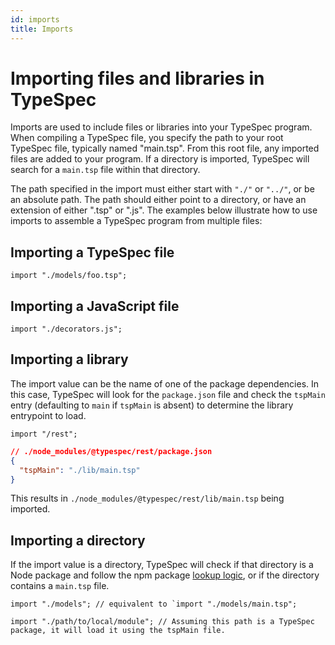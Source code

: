 ```yaml
---
id: imports
title: Imports
---
```


# Importing files and libraries in TypeSpec

Imports are used to include files or libraries into your TypeSpec program. When compiling a TypeSpec file, you specify the path to your root TypeSpec file, typically named "main.tsp". From this root file, any imported files are added to your program. If a directory is imported, TypeSpec will search for a `main.tsp` file within that directory.

The path specified in the import must either start with `"./"` or `"../"`, or be an absolute path. The path should either point to a directory, or have an extension of either ".tsp" or ".js". The examples below illustrate how to use imports to assemble a TypeSpec program from multiple files:

## Importing a TypeSpec file

```typespec
import "./models/foo.tsp";
```

## Importing a JavaScript file

```typespec
import "./decorators.js";
```

## Importing a library

The import value can be the name of one of the package dependencies. In this case, TypeSpec will look for the `package.json` file and check the `tspMain` entry (defaulting to `main` if `tspMain` is absent) to determine the library entrypoint to load.

```typespec
import "/rest";
```

```json
// ./node_modules/@typespec/rest/package.json
{
  "tspMain": "./lib/main.tsp"
}
```

This results in `./node_modules/@typespec/rest/lib/main.tsp` being imported.

## Importing a directory

If the import value is a directory, TypeSpec will check if that directory is a Node package and follow the npm package [lookup logic](#import-a-library), or if the directory contains a `main.tsp` file.

```typespec
import "./models"; // equivalent to `import "./models/main.tsp";
```

```typespec
import "./path/to/local/module"; // Assuming this path is a TypeSpec package, it will load it using the tspMain file.
```
